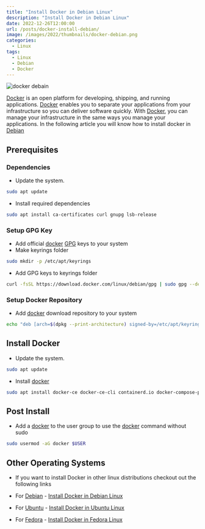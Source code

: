 ```yaml
---
title: "Install Docker in Debian Linux"
description: "Install Docker in Debian Linux"
date: 2022-12-26T12:00:00
url: /posts/docker-install-debian/
image: /images/2022/thumbnails/docker-debian.png
categories:
  - Linux
tags:
  - Linux
  - Debian
  - Docker
---
```


![docker debain](/images/2022/thumbnails/docker-debian.png)

[Docker](https://www.docker.com/) is an open platform for developing, shipping, and running applications. [Docker](https://www.docker.com/) enables you to separate your applications from your infrastructure so you can deliver software quickly. With [Docker](https://www.docker.com/), you can manage your infrastructure in the same ways you manage your applications. In the following article you will know how to install docker in [Debian](https://www.debian.org/)

## Prerequisites

### Dependencies

- Update the system.

```bash
sudo apt update
```

- Install required dependencies

```bash
sudo apt install ca-certificates curl gnupg lsb-release
```

### Setup GPG Key

- Add official [docker](https://www.docker.com/) [GPG](https://gnupg.org/documentation/manuals/gnupg/) keys to your system
- Make keyrings folder

```bash
sudo mkdir -p /etc/apt/keyrings
```

- Add GPG keys to keyrings folder

```bash
curl -fsSL https://download.docker.com/linux/debian/gpg | sudo gpg --dearmor -o /etc/apt/keyrings/docker.gpg
```

### Setup Docker Repository

- Add [docker](https://www.docker.com/) download repository to your system

```bash
echo "deb [arch=$(dpkg --print-architecture) signed-by=/etc/apt/keyrings/docker.gpg] https://download.docker.com/linux/debian $(lsb_release -cs) stable" | sudo tee /etc/apt/sources.list.d/docker.list > /dev/null
```

## Install Docker

- Update the system.

```bash
sudo apt update
```

- Install [docker](https://www.docker.com/)

```bash
sudo apt install docker-ce docker-ce-cli containerd.io docker-compose-plugin
```

## Post Install

- Add a [docker](https://www.docker.com/) to the user group to use the [docker](https://www.docker.com/) command without sudo

```bash
sudo usermod -aG docker $USER
```

## Other Operating Systems

- If you want to install Docker in other linux distributions checkout out the following links

- For [Debian](https://www.debian.org/) - [Install Docker in Debian Linux](/posts/docker-install-debian)
- For [Ubuntu](https://ubuntu.com/) - [Install Docker in Ubuntu Linux](/posts/docker-install-ubuntu)
- For [Fedora](https://getfedora.org/) - [Install Docker in Fedora Linux](/posts/docker-install-fedora)
